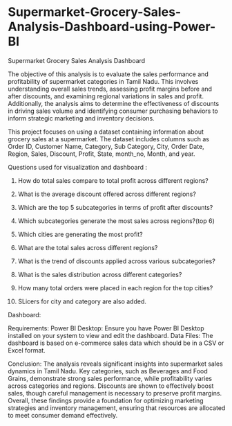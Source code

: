 # Supermarket-Grocery-Sales-Analysis-Dashboard-using-Power-BI

Supermarket Grocery Sales Analysis Dashboard

The objective of this analysis is to evaluate the sales performance and profitability of supermarket categories in Tamil Nadu. This involves understanding overall sales trends, assessing profit margins before and after discounts, and examining regional variations in sales and profit. Additionally, the analysis aims to determine the effectiveness of discounts in driving sales volume and identifying consumer purchasing behaviors to inform strategic marketing and inventory decisions.

This project focuses on using a dataset containing information about grocery sales at a supermarket. The dataset includes columns such as Order ID, Customer Name, Category, Sub Category, City, Order Date, Region, Sales, Discount, Profit, State, month_no, Month, and year.

Questions used for visualization and dashboard : 

1. How do total sales compare to total profit across different regions?

2. What is the average discount offered across different regions?

3. Which are the top 5 subcategories in terms of profit after discounts?

4. Which subcategories generate the most sales across regions?(top 6)

5. Which cities are generating the most profit?

6. What are the total sales across different regions?

7. What is the trend of discounts applied across various subcategories?

8. What is the sales distribution across different categories?

9. How many total orders were placed in each region for the top cities?

10. SLicers for city and category are also added.

Dashboard:



Requirements:
Power BI Desktop: Ensure you have Power BI Desktop installed on your system to view and edit the dashboard.
Data Files: The dashboard is based on e-commerce sales data which should be in a CSV or Excel format.


Conclusion:
The analysis reveals significant insights into supermarket sales dynamics in Tamil Nadu. Key categories, such as Beverages and Food Grains, demonstrate strong sales performance, while profitability varies across categories and regions. Discounts are shown to effectively boost sales, though careful management is necessary to preserve profit margins. Overall, these findings provide a foundation for optimizing marketing strategies and inventory management, ensuring that resources are allocated to meet consumer demand effectively.
